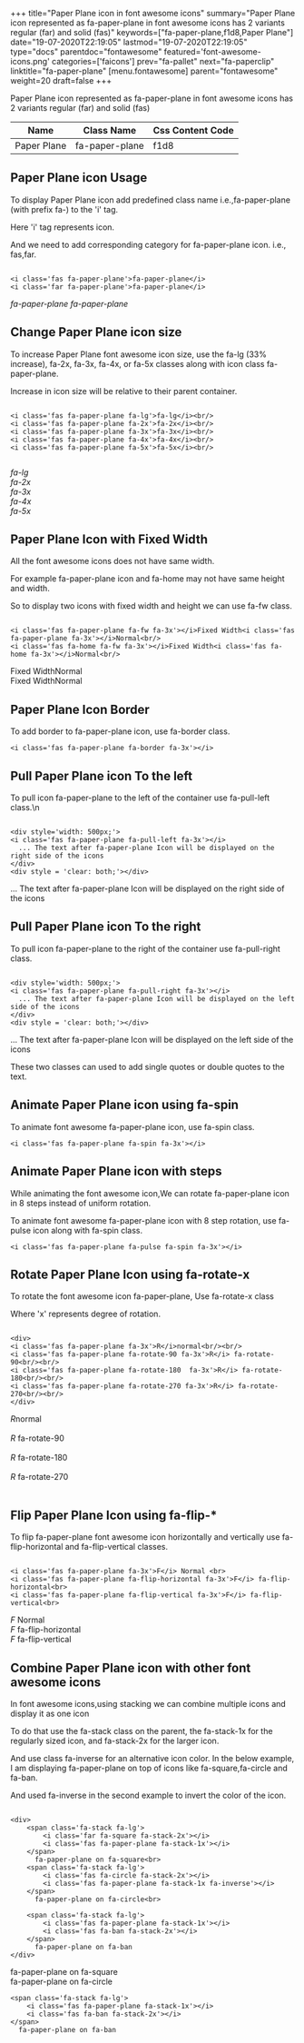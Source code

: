 +++
title="Paper Plane icon in font awesome icons"
summary="Paper Plane icon represented as fa-paper-plane in font awesome icons has 2 variants regular (far) and solid (fas)"
keywords=["fa-paper-plane,f1d8,Paper Plane"]
date="19-07-2020T22:19:05"
lastmod="19-07-2020T22:19:05"
type="docs"
parentdoc="fontawesome"
featured='font-awesome-icons.png'
categories=['faicons']
prev="fa-pallet"
next="fa-paperclip"
linktitle="fa-paper-plane"
[menu.fontawesome]
parent="fontawesome"
weight=20
draft=false
+++


Paper Plane icon represented as fa-paper-plane in font awesome icons has 2 variants regular (far) and solid (fas)

<div class='table-responsive'><table class='table'><thead><tr><th>Name</th><th>Class Name</th><th>Css Content Code</th></tr></thead><tbody><tr><td>Paper Plane</td><td>fa-paper-plane</td><td>f1d8</td></tr></tbody></table></div>



## Paper Plane icon Usage

To display Paper Plane icon add predefined class name i.e.,fa-paper-plane (with prefix fa-) to the 'i' tag.

Here 'i' tag represents icon.

And we need to add corresponding category for fa-paper-plane icon. i.e., fas,far.


```

<i class='fas fa-paper-plane'>fa-paper-plane</i>
<i class='far fa-paper-plane'>fa-paper-plane</i>
```

<i class='fas fa-paper-plane'>fa-paper-plane</i>
<i class='far fa-paper-plane'>fa-paper-plane</i>




## Change Paper Plane icon size
To increase Paper Plane font awesome icon size, use the fa-lg (33% increase), fa-2x, fa-3x, fa-4x, or fa-5x classes along with icon class fa-paper-plane.

Increase in icon size will be relative to their parent container. 

```

<i class='fas fa-paper-plane fa-lg'>fa-lg</i><br/>
<i class='fas fa-paper-plane fa-2x'>fa-2x</i><br/>
<i class='fas fa-paper-plane fa-3x'>fa-3x</i><br/>
<i class='fas fa-paper-plane fa-4x'>fa-4x</i><br/>
<i class='fas fa-paper-plane fa-5x'>fa-5x</i><br/>
            
```

<i class='fas fa-paper-plane fa-lg'>fa-lg</i><br/>
<i class='fas fa-paper-plane fa-2x'>fa-2x</i><br/>
<i class='fas fa-paper-plane fa-3x'>fa-3x</i><br/>
<i class='fas fa-paper-plane fa-4x'>fa-4x</i><br/>
<i class='fas fa-paper-plane fa-5x'>fa-5x</i><br/>
            



## Paper Plane Icon with Fixed Width 

All the font awesome icons does not have same width.

For example fa-paper-plane icon and fa-home may not have same height and width.

So to display two icons with fixed width and height we can use fa-fw class.


```

<i class='fas fa-paper-plane fa-fw fa-3x'></i>Fixed Width<i class='fas fa-paper-plane fa-3x'></i>Normal<br/>
<i class='fas fa-home fa-fw fa-3x'></i>Fixed Width<i class='fas fa-home fa-3x'></i>Normal<br/>
```

<i class='fas fa-paper-plane fa-fw fa-3x'></i>Fixed Width<i class='fas fa-paper-plane fa-3x'></i>Normal<br/>
<i class='fas fa-home fa-fw fa-3x'></i>Fixed Width<i class='fas fa-home fa-3x'></i>Normal<br/>



## Paper Plane Icon Border 

To add border to fa-paper-plane icon, use fa-border class.


```
<i class='fas fa-paper-plane fa-border fa-3x'></i>

```
<i class='fas fa-paper-plane fa-border fa-3x'></i>





## Pull Paper Plane icon To the left

To pull icon fa-paper-plane to the left of the container use fa-pull-left class.\n

```

<div style='width: 500px;'>
<i class='fas fa-paper-plane fa-pull-left fa-3x'></i>
  ... The text after fa-paper-plane Icon will be displayed on the right side of the icons
</div>
<div style = 'clear: both;'></div>
```

<div style='width: 500px;'>
<i class='fas fa-paper-plane fa-pull-left fa-3x'></i>
  ... The text after fa-paper-plane Icon will be displayed on the right side of the icons
</div>
<div style = 'clear: both;'></div>




## Pull Paper Plane icon To the right
To pull icon fa-paper-plane to the right of the container use fa-pull-right class.

```

<div style='width: 500px;'>
<i class='fas fa-paper-plane fa-pull-right fa-3x'></i>
  ... The text after fa-paper-plane Icon will be displayed on the left side of the icons
</div>
<div style = 'clear: both;'></div>
```

<div style='width: 500px;'>
<i class='fas fa-paper-plane fa-pull-right fa-3x'></i>
  ... The text after fa-paper-plane Icon will be displayed on the left side of the icons
</div>
<div style = 'clear: both;'></div>

These two classes can used to add single quotes or double quotes to the text.


## Animate Paper Plane icon using fa-spin
To animate font awesome fa-paper-plane icon, use fa-spin class.

```
<i class='fas fa-paper-plane fa-spin fa-3x'></i>
```
<i class='fas fa-paper-plane fa-spin fa-3x'></i>




## Animate Paper Plane icon with steps
While animating the font awesome icon,We can rotate fa-paper-plane icon in 8 steps instead of uniform rotation.

To animate font awesome fa-paper-plane icon with 8 step rotation, use fa-pulse icon along with fa-spin class.


```
<i class='fas fa-paper-plane fa-pulse fa-spin fa-3x'></i>

```
<i class='fas fa-paper-plane fa-pulse fa-spin fa-3x'></i>





## Rotate Paper Plane Icon using fa-rotate-x
To rotate the font awesome icon fa-paper-plane, Use fa-rotate-x class

Where 'x' represents degree of rotation.


```

<div>
<i class='fas fa-paper-plane fa-3x'>R</i>normal<br/><br/>
<i class='fas fa-paper-plane fa-rotate-90 fa-3x'>R</i> fa-rotate-90<br/><br/> 
<i class='fas fa-paper-plane fa-rotate-180  fa-3x'>R</i> fa-rotate-180<br/><br/> 
<i class='fas fa-paper-plane fa-rotate-270 fa-3x'>R</i> fa-rotate-270<br/><br/>
</div>
```

<div>
<i class='fas fa-paper-plane fa-3x'>R</i>normal<br/><br/>
<i class='fas fa-paper-plane fa-rotate-90 fa-3x'>R</i> fa-rotate-90<br/><br/> 
<i class='fas fa-paper-plane fa-rotate-180  fa-3x'>R</i> fa-rotate-180<br/><br/> 
<i class='fas fa-paper-plane fa-rotate-270 fa-3x'>R</i> fa-rotate-270<br/><br/>
</div>




## Flip Paper Plane Icon using fa-flip-*
To flip fa-paper-plane font awesome icon horizontally and vertically use fa-flip-horizontal and fa-flip-vertical classes. 

```

<i class='fas fa-paper-plane fa-3x'>F</i> Normal <br>
<i class='fas fa-paper-plane fa-flip-horizontal fa-3x'>F</i> fa-flip-horizontal<br>
<i class='fas fa-paper-plane fa-flip-vertical fa-3x'>F</i> fa-flip-vertical<br>
```

<i class='fas fa-paper-plane fa-3x'>F</i> Normal <br>
<i class='fas fa-paper-plane fa-flip-horizontal fa-3x'>F</i> fa-flip-horizontal<br>
<i class='fas fa-paper-plane fa-flip-vertical fa-3x'>F</i> fa-flip-vertical<br>




## Combine Paper Plane icon with other font awesome icons
In font awesome icons,using stacking we can combine multiple icons and display it as one icon 

To do that use the fa-stack class on the parent, the fa-stack-1x for the regularly sized icon, and fa-stack-2x for the larger icon.

And use class fa-inverse for an alternative icon color. 
In the below example, I am displaying fa-paper-plane on top of icons like fa-square,fa-circle and fa-ban.

And used fa-inverse in the second example to invert the color of the icon.

```

<div>
    <span class='fa-stack fa-lg'>
        <i class='far fa-square fa-stack-2x'></i>
        <i class='fas fa-paper-plane fa-stack-1x'></i>
    </span>
      fa-paper-plane on fa-square<br>
    <span class='fa-stack fa-lg'>
        <i class='fas fa-circle fa-stack-2x'></i>
        <i class='fas fa-paper-plane fa-stack-1x fa-inverse'></i>
    </span>
      fa-paper-plane on fa-circle<br>

    <span class='fa-stack fa-lg'>
        <i class='fas fa-paper-plane fa-stack-1x'></i>
        <i class='fas fa-ban fa-stack-2x'></i>
    </span>
      fa-paper-plane on fa-ban
</div>
```

<div>
    <span class='fa-stack fa-lg'>
        <i class='far fa-square fa-stack-2x'></i>
        <i class='fas fa-paper-plane fa-stack-1x'></i>
    </span>
      fa-paper-plane on fa-square<br>
    <span class='fa-stack fa-lg'>
        <i class='fas fa-circle fa-stack-2x'></i>
        <i class='fas fa-paper-plane fa-stack-1x fa-inverse'></i>
    </span>
      fa-paper-plane on fa-circle<br>

    <span class='fa-stack fa-lg'>
        <i class='fas fa-paper-plane fa-stack-1x'></i>
        <i class='fas fa-ban fa-stack-2x'></i>
    </span>
      fa-paper-plane on fa-ban
</div>






